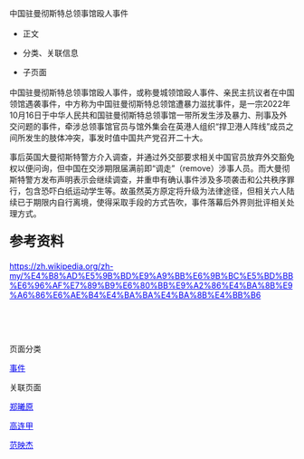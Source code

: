 <p>
    中国驻曼彻斯特总领事馆殴人事件
</p>
<ul style="margin-block: 16px; margin-inline: 0px;" class=" list-paddingleft-2">
    <li>
        <p>
            正文
        </p>
    </li>
    <li>
        <p>
            分类、关联信息
        </p>
    </li>
    <li>
        <p>
            子页面
        </p>
    </li>
</ul>
<p>
    中国驻曼彻斯特总领事馆殴人事件，或称曼城领馆殴人事件、亲民主抗议者在中国领馆遇袭事件，中方称为中国驻曼彻斯特总领馆遭暴力滋扰事件，是一宗2022年10月16日于中华人民共和国驻曼彻斯特总领事馆一带所发生涉及暴力、刑事及外交问题的事件，牵涉总领事馆官员与馆外集会在英港人组织“捍卫港人阵线”成员之间所发生的肢体冲突，事发时值中国共产党召开二十大。
</p>
<p>
    事后英国大曼彻斯特警方介入调查，并通过外交部要求相关中国官员放弃外交豁免权以便问询，但中国在交涉期限届满前即“调走”（remove）涉事人员。而大曼彻斯特警方发布声明表示会继续调查，并重申有确认事件涉及多项袭击和公共秩序罪行，包含恐吓白纸运动学生等。故虽然英方原定将升级为法律途径，但相关六人陆续已于期限内自行离境，使得采取手段的方式告吹，事件落幕后外界则批评相关处理方式。&nbsp;
</p>
<h2 style="font-size: 24px; margin-block: 19.92px;">
    参考资料
</h2>
<p>
    <a href="https://archive.md/o/pkrTg/https://zh.wikipedia.org/zh-my/%E4%B8%AD%E5%9B%BD%E9%A9%BB%E6%9B%BC%E5%BD%BB%E6%96%AF%E7%89%B9%E6%80%BB%E9%A2%86%E4%BA%8B%E9%A6%86%E6%AE%B4%E4%BA%BA%E4%BA%8B%E4%BB%B6" target="_blank" style="color: rgb(0, 0, 238); cursor: pointer; text-decoration-style: solid; text-decoration-color: rgb(0, 0, 238);">https://zh.wikipedia.org/zh-my/%E4%B8%AD%E5%9B%BD%E9%A9%BB%E6%9B%BC%E5%BD%BB%E6%96%AF%E7%89%B9%E6%80%BB%E9%A2%86%E4%BA%8B%E9%A6%86%E6%AE%B4%E4%BA%BA%E4%BA%8B%E4%BB%B6</a>
</p>
<p>
    &nbsp;
</p>
<p>
    &nbsp;
</p>
<p>
    页面分类
</p>
<p>
    <a href="https://archive.md/o/pkrTg/https://www.zhina.wiki/f/pages.html?category=e994bc4d-ba37-4337-afec-eb72393ad967" target="_blank" style="color: rgb(0, 0, 238); cursor: pointer; text-decoration-style: solid; text-decoration-color: rgb(0, 0, 238);">事件</a>
</p>
<p>
    关联页面
</p>
<p>
    <a href="https://archive.md/o/pkrTg/https://www.zhina.wiki/p/%E9%83%91%E6%9B%A6%E5%8E%9F" target="_blank" style="color: rgb(0, 0, 238); cursor: pointer; text-decoration-style: solid; text-decoration-color: rgb(0, 0, 238);">郑曦原</a>
</p>
<p>
    <a href="https://archive.md/o/pkrTg/https://www.zhina.wiki/p/%E9%AB%98%E8%BF%9E%E7%94%B2" target="_blank" style="color: rgb(0, 0, 238); cursor: pointer; text-decoration-style: solid; text-decoration-color: rgb(0, 0, 238);">高连甲</a>
</p>
<p>
    <a href="https://archive.md/o/pkrTg/https://www.zhina.wiki/p/%E8%8C%83%E6%98%A0%E6%9D%B0" target="_blank" style="color: rgb(0, 0, 238); cursor: pointer; text-decoration-style: solid; text-decoration-color: rgb(0, 0, 238);">范映杰</a>
</p>
<p>
    <br/>
</p>
